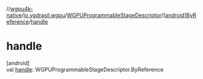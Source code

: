 //[wgpu4k-native](../../../../index.md)/[io.ygdrasil.wgpu](../../index.md)/[WGPUProgrammableStageDescriptor](../index.md)/[[android]ByReference](index.md)/[handle](handle.md)

# handle

[android]\
val [handle](handle.md): WGPUProgrammableStageDescriptor.ByReference